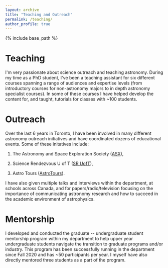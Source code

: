 ```yaml
---
layout: archive
title: "Teaching and Outreach"
permalink: /teaching/
author_profile: true
---
```


{% include base_path %}

Teaching
=====

I'm very passionate about science outreach and teaching astronomy. During my time as a PhD student, I've been a teaching assistant for six different courses spanning a range of audiences and 
expertise levels (from introductory courses for non-astronomy majors to in depth astronomy specialist courses). In some of these courses I have helped develop the content for, and taught, tutorials
for classes with ~100 students.

Outreach
=====

Over the last 6 years in Toronto, I have been involved in many different astronomy outreach initiatives and have coordinated dozens of educational events. Some of these initatives include:

1. The Astronomy and Space Exploration Society ([ASX](http://asx.sa.utoronto.ca/)),

2. Science Rendezvous U of T ([SR UofT](http://www.sciencerendezvousuoft.ca/)),

3. Astro Tours ([AstroTours](https://www.astro.utoronto.ca/astrotours/)).

I have also given multiple talks and interviews within the department, at schools across Canada, and for papers/radio/television focusing on the importance of communicating astronomy research and how
to succeed in the academic environment of astrophysics.

Mentorship
=====

I developed and conducted the graduate -- undergraduate student mentorship program within my department to help upper year undergraduate students navigate the transition to graduate programs and/or 
industry. This program has been successfully running in the department since Fall 2020 and has ~50 participants per year. I myself have also directly mentored three students as a part of the program.
